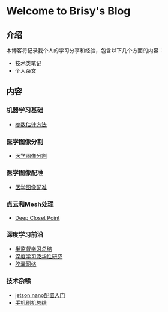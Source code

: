 # Welcome to Brisy's Blog



## 介绍

本博客将记录我个人的学习分享和经验，包含以下几个方面的内容：
- 技术类笔记
- 个人杂文

## 内容

### 机器学习基础
- [参数估计方法](./MachineLearning/参数估计方法.md)

### 医学图像分割
- [医学图像分割]()

### 医学图像配准
- [医学图像配准]()

### 点云和Mesh处理
- [Deep Closet Point](./Geometry/DeepClosetPoint.md)

### 深度学习前沿
- [半监督学习总结](./DeepLearning/SemiSupervisedLearning.md)
- [深度学习泛华性研究]()
- [胶囊网络]()

### 技术杂糅
- [jetson nano配置入门](./Others/JetsonNano.md)
- [手机刷机总结](./Others/手机刷机相关知识.md)
